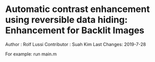 # Automatic contrast enhancement using reversible data hiding: Enhancement for Backlit Images
Author : Rolf Lussi
Contributor : Suah Kim
Last Changes: 2019-7-28

For example: 
run
main.m
